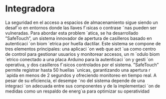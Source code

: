 # Integradora
La seguridad en el acceso a espacios de almacenamiento sigue siendo un desaf´ıo en entornos donde las llaves
f´ısicas o contrase ˜nas pueden ser vulneradas. Para abordar esta problem ´atica, se ha desarrollado ”SafeTouch”,
un sistema innovador de apertura de casilleros basado en autenticaci ´on biom ´etrica por huella dactilar. Este
sistema se compone de tres elementos principales: una aplicaci ´on web que act ´ua como centro de control
para gestionar usuarios y monitorear accesos, un m ´odulo biom ´etrico conectado a una placa Arduino para
la autenticaci ´on y gesti ´on operativa, y dos casilleros f´ısicos controlados por el sistema. ”SafeTouch” permite
registrar hasta 50 huellas ´unicas, garantizando una apertura r ´apida en menos de 2 segundos y ofreciendo
monitoreo en tiempo real. A pesar de su eficiencia, el desempe ˜no del sistema depende de una integraci ´on
adecuada entre sus componentes y de la implementaci ´on de medidas como un respaldo de energ´ıa para
optimizar su operatividad
